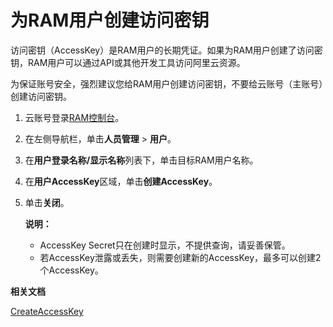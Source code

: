 # 为RAM用户创建访问密钥

访问密钥（AccessKey）是RAM用户的长期凭证。如果为RAM用户创建了访问密钥，RAM用户可以通过API或其他开发工具访问阿里云资源。

为保证账号安全，强烈建议您给RAM用户创建访问密钥，不要给云账号（主账号）创建访问密钥。

1.  云账号登录[RAM控制台](https://ram.console.aliyun.com/)。

2.  在左侧导航栏，单击**人员管理** \> **用户**。

3.  在**用户登录名称/显示名称**列表下，单击目标RAM用户名称。

4.  在**用户AccessKey**区域，单击**创建AccessKey**。

5.  单击**关闭**。

    **说明：**

    -   AccessKey Secret只在创建时显示，不提供查询，请妥善保管。
    -   若AccessKey泄露或丢失，则需要创建新的AccessKey，最多可以创建2个AccessKey。

**相关文档**  


[CreateAccessKey](/cn.zh-CN/API参考/API参考（RAM）/用户管理接口/CreateAccessKey.md)

